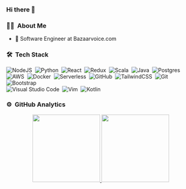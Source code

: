 ### Hi there 👋


### :technologist: &nbsp;About Me

- 🔭 Software Engineer at Bazaarvoice.com


### 🛠 &nbsp;Tech Stack
![NodeJS](https://img.shields.io/badge/node.js-%2343853D.svg?&style=for-the-badge&logo=node.js&logoColor=white)&nbsp;
![Python](https://img.shields.io/badge/python-%2314354C.svg?&style=for-the-badge&logo=python&logoColor=white)&nbsp;
![React](https://img.shields.io/badge/react-%2320232a.svg?&style=for-the-badge&logo=react&logoColor=%2361DAFB)&nbsp;
![Redux](https://img.shields.io/badge/redux-%23593d88.svg?&style=for-the-badge&logo=redux&logoColor=white)&nbsp;
![Scala](https://img.shields.io/badge/scala-%23DC322F.svg?&style=for-the-badge&logo=scala&logoColor=white)&nbsp;
![Java](https://img.shields.io/badge/java-%23ED8B00.svg?&style=for-the-badge&logo=java&logoColor=white)&nbsp;
![Postgres](https://img.shields.io/badge/postgres-%23316192.svg?&style=for-the-badge&logo=postgresql&logoColor=white)&nbsp;
![AWS](https://img.shields.io/badge/AWS-%23FF9900.svg?&style=for-the-badge&logo=amazon-aws&logoColor=white)&nbsp;
![Docker](https://img.shields.io/badge/docker-%230db7ed.svg?&style=for-the-badge&logo=docker&logoColor=white)&nbsp;
![Serverless](https://img.shields.io/static/v1?label=Serverless&message=Serverless&color=orange)&nbsp;
![GitHub](https://img.shields.io/badge/github-%23121011.svg?&style=for-the-badge&logo=github&logoColor=white)&nbsp;
![TailwindCSS](https://img.shields.io/badge/tailwindcss-%2338B2AC.svg?&style=for-the-badge&logo=tailwind-css&logoColor=white)&nbsp;
![Git](https://img.shields.io/badge/git-%23F05033.svg?&style=for-the-badge&logo=git&logoColor=white)&nbsp;
![Bootstrap](https://img.shields.io/badge/-Bootstrap-333333?style=flat&logo=bootstrap&logoColor=563D7C)\
![Visual Studio Code](https://img.shields.io/badge/VisualStudioCode-0078d7.svg?&style=for-the-badge&logo=visual-studio-code&logoColor=white)&nbsp;
![Vim](https://img.shields.io/badge/VIM-%2311AB00.svg?&style=for-the-badge&logo=vim&logoColor=white)&nbsp;
![Kotlin](https://img.shields.io/badge/kotlin-%230095D5.svg?&style=for-the-badge&logo=kotlin&logoColor=white)&nbsp;

### ⚙️ &nbsp;GitHub Analytics

<p align="center">
<a href="https://github.com/AVS1508">
  <img height="180em" src="https://github-readme-stats-eight-theta.vercel.app/api?username=kylehigginson&show_icons=true&theme=vue-dark&include_all_commits=true&count_private=true" />
  <img height="180em" src="https://github-readme-stats-eight-theta.vercel.app/api/top-langs/?username=kylehigginson&layout=compact&exclude_lang=java+r&theme=vue-dark" />
</a>
</p>
